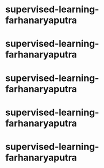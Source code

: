 # supervised-learning-farhanaryaputra
# supervised-learning-farhanaryaputra
# supervised-learning-farhanaryaputra
# supervised-learning-farhanaryaputra
# supervised-learning-farhanaryaputra
